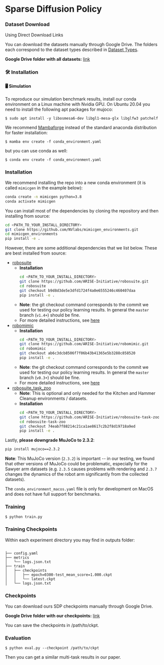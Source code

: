 # Sparse Diffusion Policy

### Dataset Download

Using Direct Download Links

You can download the datasets manually through Google Drive. The folders each correspond to the dataset types described in [Dataset Types](#dataset-types).

**Google Drive folder with all datasets:** [link](https://drive.google.com/drive/folders/14e9kkHGfApuQ709LBEbXrXVI1Lp5Ax7p?usp=drive_link)

### 🛠️ Installation
#### 🖥️ Simulation
To reproduce our simulation benchmark results, install our conda environment on a Linux machine with Nvidia GPU. On Ubuntu 20.04 you need to install the following apt packages for mujoco:
```console
$ sudo apt install -y libosmesa6-dev libgl1-mesa-glx libglfw3 patchelf
```

We recommend [Mambaforge](https://github.com/conda-forge/miniforge#mambaforge) instead of the standard anaconda distribution for faster installation: 
```console
$ mamba env create -f conda_environment.yaml
```

but you can use conda as well: 
```console
$ conda env create -f conda_environment.yaml
```
### Installation

We recommend installing the repo into a new conda environment (it is called `mimicgen` in the example below):

```sh
conda create -n mimicgen python=3.8
conda activate mimicgen
```

You can install most of the dependencies by cloning the repository and then installing from source:

```sh
cd <PATH_TO_YOUR_INSTALL_DIRECTORY>
git clone https://github.com/NVlabs/mimicgen_environments.git
cd mimicgen_environments
pip install -e .
```

However, there are some additional dependencies that we list below. These are best installed from source:

- [robosuite](https://robosuite.ai/)
    - **Installation**
      ```sh
      cd <PATH_TO_YOUR_INSTALL_DIRECTORY>
      git clone https://github.com/ARISE-Initiative/robosuite.git
      cd robosuite
      git checkout b9d8d3de5e3dfd1724f4a0e6555246c460407daa
      pip install -e .
      ```
    - **Note**: the git checkout command corresponds to the commit we used for testing our policy learning results. In general the `master` branch (`v1.4+`) should be fine.
    - For more detailed instructions, see [here](https://robosuite.ai/docs/installation.html)
- [robomimic](https://robomimic.github.io/)
    - **Installation**
      ```sh
      cd <PATH_TO_YOUR_INSTALL_DIRECTORY>
      git clone https://github.com/ARISE-Initiative/robomimic.git
      cd robomimic
      git checkout ab6c3dcb8506f7f06b43b41365e5b3288c858520
      pip install -e .
      ```
    - **Note**: the git checkout command corresponds to the commit we used for testing our policy learning results. In general the `master` branch (`v0.3+`) should be fine.
    - For more detailed instructions, see [here](https://robomimic.github.io/docs/introduction/installation.html)
- [robosuite_task_zoo](https://github.com/ARISE-Initiative/robosuite-task-zoo)
    - **Note**: This is optional and only needed for the Kitchen and Hammer Cleanup environments / datasets.
    - **Installation**
      ```sh
      cd <PATH_TO_YOUR_INSTALL_DIRECTORY>
      git clone https://github.com/ARISE-Initiative/robosuite-task-zoo
      cd robosuite-task-zoo
      git checkout 74eab7f88214c21ca1ae8617c2b2f8d19718a9ed
      pip install -e .
      ```

Lastly, **please downgrade MuJoCo to 2.3.2**:
```sh
pip install mujoco==2.3.2
```

**Note**: This MuJoCo version (`2.3.2`) is important -- in our testing, we found that other versions of MuJoCo could be problematic, especially for the Sawyer arm datasets (e.g. `2.3.5` causes problems with rendering and `2.3.7` changes the dynamics of the robot arm significantly from the collected datasets).

The `conda_environment_macos.yaml` file is only for development on MacOS and does not have full support for benchmarks.

### Training
```console
$ python train.py
```

### Training Checkpoints

Within each experiment directory you may find in outputs folder:
```

├── config.yaml
├── metrics
│   └── logs.json.txt
├── train
│   ├── checkpoints
│   │   ├── epoch=0300-test_mean_score=1.000.ckpt
│   │   └── latest.ckpt
│   └── logs.json.txt

```

### Checkpoints

You can download ours SDP checkpoints manually through Google Drive. 

**Google Drive folder with our checkpoints:** [link](https://drive.google.com/file/d/1zpnTMHkOW1d9iXUsVNm-KipmXCmB5dwy/view?usp=drive_link)

You can save the checkpoints in /path/to/ckpt.

### Evaluation
```console
$ python eval.py --checkpoint /path/to/ckpt
```

Then you can get a similar multi-task results in our paper.
